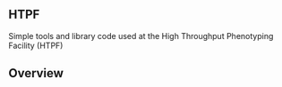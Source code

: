 ## HTPF
Simple tools and library code used at the High Throughput Phenotyping Facility (HTPF) 

## Overview


